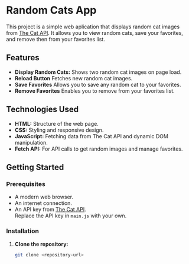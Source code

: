 # Random Cats App

This project is a simple web aplication that displays random cat images from [The Cat API](https://thecatapi.com). It allows you to view random cats, save your favorites, and remove then from your favorites list.

## Features

- **Display Random Cats:** Shows two random cat images on page load.
- **Reload Button** Fetches new random cat images.
- **Save Favorites** Allows you to save any random cat to your favorites.
- **Remove Favorites** Enables you to remove from your favorites list.

## Technologies Used

- **HTML:** Structure of the web page.
- **CSS:** Styling and responsive design.
- **JavaScript:** Fetching data from The Cat API and dynamic DOM manipulation.
- **Fetch API:** For API calls to get random images and manage favorites.

## Getting Started

### Prerequisites

- A modern web browser.
- An internet connection.
- An API key from [The Cat API](https://thecatapi.com/).  
  Replace the API key in `main.js` with your own.

### Installation

1. **Clone the repository:**

   ```bash
   git clone <repository-url>